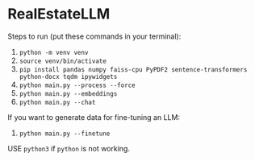 # RealEstateLLM

Steps to run (put these commands in your terminal):

1. `python -m venv venv`
2. `source venv/bin/activate`
3. `pip install pandas numpy faiss-cpu PyPDF2 sentence-transformers python-docx tqdm ipywidgets`
4. `python main.py --process --force`
5. `python main.py --embeddings`
6. `python main.py --chat`

If you want to generate data for fine-tuning an LLM:
1. `python main.py --finetune`

USE `python3` if `python` is not working.
